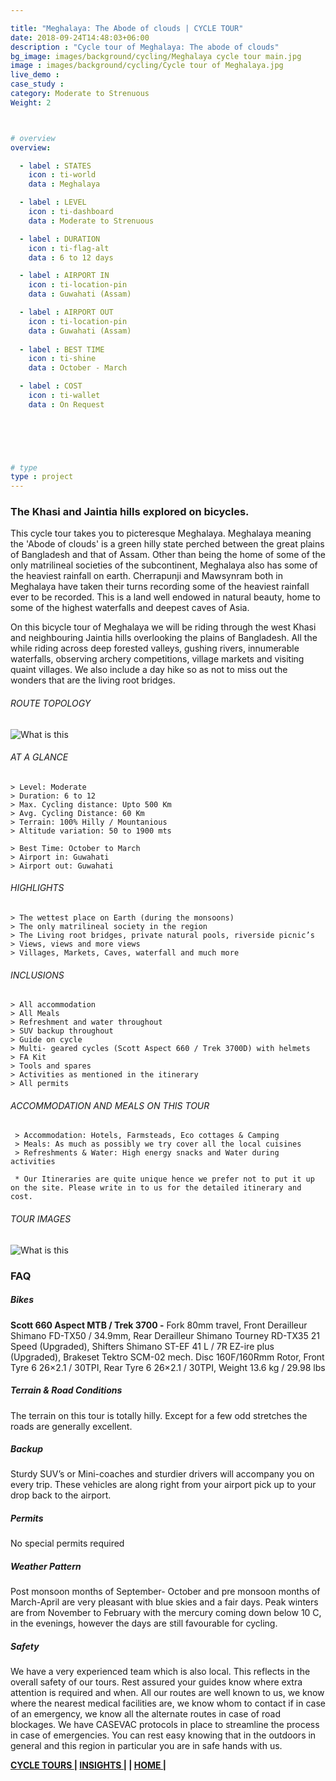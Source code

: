 ```yaml
---

title: "Meghalaya: The Abode of clouds | CYCLE TOUR"
date: 2018-09-24T14:48:03+06:00
description : "Cycle tour of Meghalaya: The abode of clouds"
bg_image: images/background/cycling/Meghalaya cycle tour main.jpg
image : images/background/cycling/Cycle tour of Meghalaya.jpg
live_demo : 
case_study : 
category: Moderate to Strenuous
Weight: 2



# overview
overview:

  - label : STATES
    icon : ti-world
    data : Meghalaya 

  - label : LEVEL
    icon : ti-dashboard
    data : Moderate to Strenuous

  - label : DURATION
    icon : ti-flag-alt
    data : 6 to 12 days

  - label : AIRPORT IN
    icon : ti-location-pin
    data : Guwahati (Assam)

  - label : AIRPORT OUT
    icon : ti-location-pin
    data : Guwahati (Assam)
    
  - label : BEST TIME
    icon : ti-shine
    data : October - March

  - label : COST
    icon : ti-wallet
    data : On Request

  

 


# type
type : project
---
```


### The Khasi and Jaintia hills explored on bicycles.

This cycle tour takes you to picteresque Meghalaya. Meghalaya meaning the 'Abode of clouds' is a green hilly state perched between the great plains of Bangladesh and that of Assam. Other than being the home of some of the only matrilineal societies of the subcontinent, Meghalaya also has some of the heaviest rainfall on earth. Cherrapunji and Mawsynram both in Meghalaya have taken their turns recording some of the heaviest rainfall ever to be recorded. This is a land well endowed in natural beauty, home to some of the highest waterfalls and deepest caves of Asia.

On this bicycle tour of Meghalaya we will be riding through the west Khasi and neighbouring Jaintia hills overlooking the plains of Bangladesh. All the while riding across deep forested valleys, gushing rivers, innumerable waterfalls, observing archery competitions, village markets and visiting quaint villages. We also include a day hike so as not to miss out the wonders that are the living root bridges.



###### ROUTE TOPOLOGY

![What is this](/images/project/Meghalayatopo.jpg)

###### AT A GLANCE
```
> Level: Moderate
> Duration: 6 to 12
> Max. Cycling distance: Upto 500 Km
> Avg. Cycling Distance: 60 Km
> Terrain: 100% Hilly / Mountanious
> Altitude variation: 50 to 1900 mts

> Best Time: October to March
> Airport in: Guwahati
> Airport out: Guwahati
```


###### HIGHLIGHTS
```
> The wettest place on Earth (during the monsoons)
> The only matrilineal society in the region
> The Living root bridges, private natural pools, riverside picnic’s
> Views, views and more views
> Villages, Markets, Caves, waterfall and much more
```

###### INCLUSIONS
```
> All accommodation
> All Meals
> Refreshment and water throughout
> SUV backup throughout
> Guide on cycle
> Multi- geared cycles (Scott Aspect 660 / Trek 3700D) with helmets
> FA Kit
> Tools and spares
> Activities as mentioned in the itinerary
> All permits
```

###### ACCOMMODATION AND MEALS ON THIS TOUR

```
 > Accommodation: Hotels, Farmsteads, Eco cottages & Camping
 > Meals: As much as possibly we try cover all the local cuisines
 > Refreshments & Water: High energy snacks and Water during activities  
```

``` * Our Itineraries are quite unique hence we prefer not to put it up on the site. Please write in to us for the detailed itinerary and cost.```

###### TOUR IMAGES

![What is this](/images/background/cycling/meghalayacycletourgallery.jpg)



### FAQ


##### Bikes

**Scott 660 Aspect MTB / Trek 3700 -**
Fork 80mm travel, Front Derailleur Shimano FD-TX50 / 34.9mm, Rear Derailleur Shimano Tourney RD-TX35 21 Speed (Upgraded), Shifters Shimano ST-EF 41 L / 7R EZ-ire plus (Upgraded), Brakeset Tektro SCM-02 mech. Disc 160F/160Rmm Rotor, Front Tyre 6 26×2.1 / 30TPI, Rear Tyre 6 26×2.1 / 30TPI, Weight 13.6 kg / 29.98 lbs

##### Terrain & Road Conditions

The terrain on this tour is totally hilly. Except for a few odd stretches the roads are generally excellent.

##### Backup
Sturdy SUV’s or Mini-coaches and sturdier drivers will accompany you on every trip. These vehicles are along right from your airport pick up to your drop back to the airport.


##### Permits
No special permits required

##### Weather Pattern
Post monsoon months of September- October and pre monsoon months of March-April are very pleasant with blue skies and a fair days. Peak winters are from November to February with the mercury coming down below 10 C, in the evenings, however the days are still favourable for cycling.

##### Safety 
We have a very experienced team which is also local. This reflects in the overall safety of our tours. Rest assured your guides know where extra attention is required and when. All our routes are well known to us, we know where the nearest medical facilities are, we know whom to contact if in case of an emergency, we know all the alternate routes in case of road blockages. We have CASEVAC protocols in place to streamline the process in case of emergencies. You can rest easy knowing that in the outdoors in general and this region in particular you are in safe hands with us.

  **[CYCLE TOURS  ](https://www.northbynortheast.in/cycling/)       |  [INSIGHTS |](https://www.northbynortheast.in/insights/) |  [HOME |](https://www.northbynortheast.in/)**

